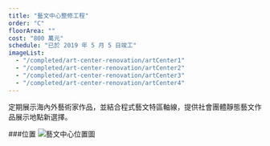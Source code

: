 ```yaml
---
title: "藝文中心整修工程"
order: "C"
floorArea: ""
cost: "800 萬元"
schedule: "已於 2019 年 5 月 5 日竣工"
imageList:
  - "/completed/art-center-renovation/artCenter1"
  - "/completed/art-center-renovation/artCenter2"
  - "/completed/art-center-renovation/artCenter3"
  - "/completed/art-center-renovation/artCenter4"
---
```


<div class="description">
  <p>定期展示海內外藝術家作品，並結合程式藝文特區軸線，提供社會團體靜態藝文作品展示地點新選擇。</p>
</div>

###位置
![藝文中心位置圖](/completed/art-center-renovation/map.png)
